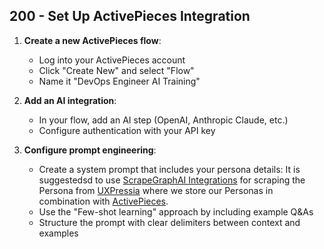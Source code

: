 ## 200 - Set Up ActivePieces Integration

1. **Create a new ActivePieces flow**:
   - Log into your ActivePieces account
   - Click "Create New" and select "Flow"
   - Name it "DevOps Engineer AI Training"

2. **Add an AI integration**:
   - In your flow, add an AI step (OpenAI, Anthropic Claude, etc.)
   - Configure authentication with your API key

3. **Configure prompt engineering**:
   - Create a system prompt that includes your persona details: It is suggestedsd to use [ScrapeGraphAI Integrations](https://www.activepieces.com/pieces/scrapegrapghai) for scraping the Persona from [UXPressia](https://uxpressia.com) where we store our Personas in combination with [ActivePieces](https://www.activepieces.com/).
   - Use the "Few-shot learning" approach by including example Q&As
   - Structure the prompt with clear delimiters between context and examples
